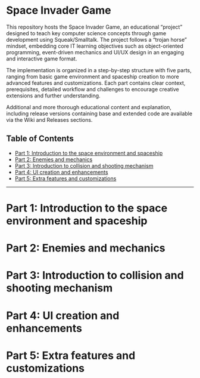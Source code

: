 # Space Invader Game
This repository hosts the Space Invader Game, an educational “project” designed to teach key computer science concepts through game development using Squeak/Smalltalk. The project follows a “trojan horse” mindset, embedding core IT learning objectives such as object-oriented programming, event-driven mechanics and UI/UX design in an engaging and interactive game format.

The implementation is organized in a step-by-step structure with five parts, ranging from basic game environment and spaceship creation to more advanced features and customizations. Each part contains clear context, prerequisites, detailed workflow and challenges to encourage creative extensions and further understanding.

Additional and more thorough educational content and explanation, including release versions containing base and extended code are available via the Wiki and Releases sections. 

## Table of Contents

- [Part 1: Introduction to the space environment and spaceship](#part-1-introduction-to-the-space-environment-and-spaceship)
- [Part 2: Enemies and mechanics](#part-2-enemies-and-mechanics)
- [Part 3: Introduction to collision and shooting mechanism](#part-3-introduction-to-collision-and-shooting-mechanism)
- [Part 4: UI creation and enhancements](#part-4-ui-creation-and-enhancements)
- [Part 5: Extra features and customizations](#part-5-extra-features-and-customizations)

---

# Part 1: Introduction to the space environment and spaceship

# Part 2: Enemies and mechanics

# Part 3: Introduction to collision and shooting mechanism

# Part 4: UI creation and enhancements

# Part 5: Extra features and customizations
